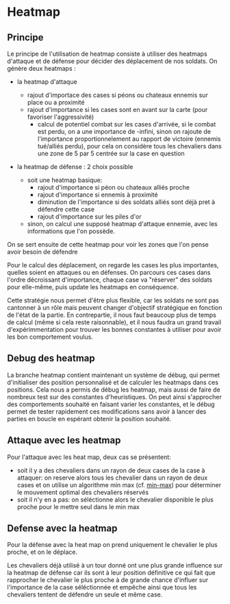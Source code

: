# Heatmap

## Principe

Le principe de l'utilisation de heatmap consiste à utiliser des heatmaps d'attaque et de défense pour décider des déplacement de nos soldats.
On génère deux heatmaps :

- la heatmap d'attaque
  - rajout d'importace des cases si péons ou chateaux ennemis sur place ou a proximité
  - rajout d'importance si les cases sont en avant sur la carte (pour favoriser l'aggressivité)
    - calcul de potentiel combat sur les cases d'arrivée, si le combat est perdu, on a une importance de -infini, sinon on rajoute de l'importance proportionnelement au rapport de victoire (ennemis tué/alliés perdu), pour cela on considère tous les chevaliers dans une zone de 5 par 5 centrée sur la case en question

- la heatmap de défense : 2 choix possible
  - soit une heatmap basique:
    - rajout d'importance si péon ou chateaux alliés proche
    - rajout d'importance si ennemis à proximité
    - diminution de l'importance si des soldats alliés sont déjà pret à défendre cette case
    - rajout d'importance sur les piles d'or
  - sinon, on calcul une supposé heatmap d'attaque ennemie, avec les informations que l'on possède.

On se sert ensuite de cette heatmap pour voir les zones que l'on pense avoir besoin de défendre

Pour le calcul des déplacement, on regarde les cases les plus importantes, quelles soient en attaques ou en défenses.
On parcours ces cases dans l'ordre décroissant d'importance, chaque case va "réserver" des soldats pour elle-même, puis update les heatmaps en conséquence.

Cette stratégie nous permet d'être plus flexible, car les soldats ne sont pas cantonner à un rôle mais peuvent changer d'objectif stratégique en fonction de l'état
de la partie. En contrepartie, il nous faut beaucoup plus de temps de calcul (même si cela reste raisonnable), et il nous faudra un grand travail d'expérimmentation pour trouver les bonnes constantes à utiliser pour avoir les bon comportement voulus.

## Debug des heatmap

La branche heatmap contient maintenant un système de débug, qui permet d'initialiser des position personnalisé et de calculer les heatmaps dans ces positions. Cela nous a permis de débug les heatmap, mais aussi de faire de nombreux test sur des constantes d'heuristiques. On peut ainsi s'approcher des comportements souhaité en faisant varier les constantes, et le débug permet de tester rapidement ces modifications sans avoir à lancer des parties en boucle en espérant obtenir la position souhaité.

## Attaque avec les heatmap

Pour l'attaque avec les heat map, deux cas se présentent:

- soit il y a des chevaliers dans un rayon de deux cases de la case à attaquer:
    on reserve alors tous les chevalier dans un rayon de deux cases et on utilise un algorithme min max (cf. [min-max](../annexes/min-max.md)) pour déterminer le mouvement optimal des chevaliers réservés
- soit il n'y en a pas:
    on séléctionne alors le chevalier disponible le plus proche pour le mettre seul dans le min max

## Defense avec la heatmap

Pour la défense avec la heat map on prend uniquement le chevalier le plus proche, et on le déplace.

Les chevaliers déjà utilisé à un tour donné ont une plus grande influence sur la heatmap de défense car ils sont à leur position définitive ce qui fait que rapprocher le chevalier le plus proche à de grande chance d'influer sur l'importance de la case séléctionnée et empêche ainsi que tous les chevaliers tentent de défendre un seule et même case.
